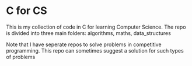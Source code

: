 # C for CS

This is my collection of code in C for learning Computer Science.
The repo is divided into three main folders: algorithms, maths, data_structures

Note that I have seperate repos to solve problems in competitive programming. This repo can sometimes suggest a solution for such types of problems